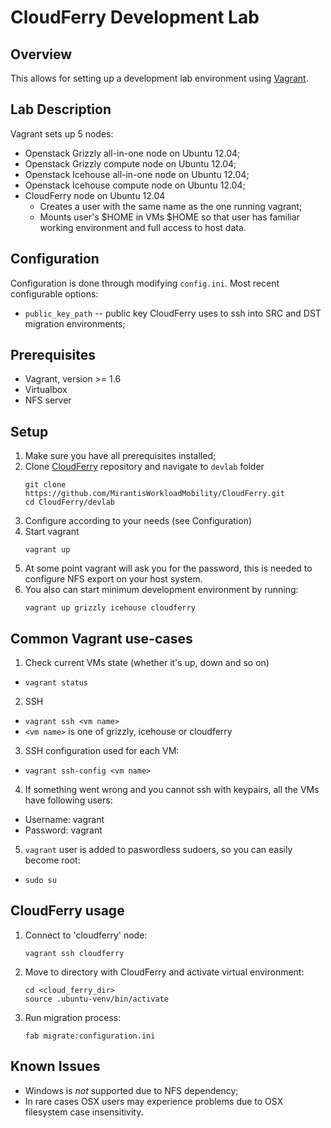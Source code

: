# CloudFerry Development Lab

## Overview

This allows for setting up a development lab environment using
[Vagrant](http://www.vagrantup.com/downloads.html).

## Lab Description

Vagrant sets up 5 nodes:
 - Openstack Grizzly all-in-one node on Ubuntu 12.04;
 - Openstack Grizzly compute node on Ubuntu 12.04;
 - Openstack Icehouse all-in-one node on Ubuntu 12.04;
 - Openstack Icehouse compute node on Ubuntu 12.04;
 - CloudFerry node on Ubuntu 12.04
   - Creates a user with the same name as the one running vagrant;
   - Mounts user's $HOME in VMs $HOME so that user has familiar working
     environment and full access to host data.

## Configuration

Configuration is done through modifying `config.ini`. Most recent configurable
options:

 - `public_key_path` -- public key CloudFerry uses to ssh into SRC and DST
   migration environments;

## Prerequisites

 - Vagrant, version >= 1.6
 - Virtualbox
 - NFS server

## Setup

 1. Make sure you have all prerequisites installed;
 2. Clone [CloudFerry](https://github.com/MirantisWorkloadMobility/CloudFerry)
    repository and navigate to `devlab` folder
    ```
    git clone https://github.com/MirantisWorkloadMobility/CloudFerry.git
    cd CloudFerry/devlab
    ```
 3. Configure according to your needs (see Configuration)
 4. Start vagrant
    ```
    vagrant up
    ```
 5. At some point vagrant will ask you for the password, this is needed to
    configure NFS export on your host system.
 6. You also can start minimum development environment by running:
    ```
    vagrant up grizzly icehouse cloudferry
    ```

## Common Vagrant use-cases

 1. Check current VMs state (whether it's up, down and so on)
   - `vagrant status`
 2. SSH
   - `vagrant ssh <vm name>`
   - `<vm name>` is one of grizzly, icehouse or cloudferry
 3. SSH configuration used for each VM:
   - `vagrant ssh-config <vm name>`
 4. If something went wrong and you cannot ssh with keypairs, all the VMs have
    following users:
   - Username: vagrant
   - Password: vagrant
 5. `vagrant` user is added to paswordless sudoers, so you can easily become
    root:
   - `sudo su`

## CloudFerry usage

 1. Connect to 'cloudferry' node:
    ```
    vagrant ssh cloudferry
    ```
 2. Move to directory with CloudFerry and activate virtual environment:
    ```
    cd <cloud_ferry_dir>
    source .ubuntu-venv/bin/activate
    ```
 3. Run migration process:
    ```
    fab migrate:configuration.ini
    ```

## Known Issues

 - Windows is *not* supported due to NFS dependency;
 - In rare cases OSX users may experience problems due to OSX filesystem case
   insensitivity.
